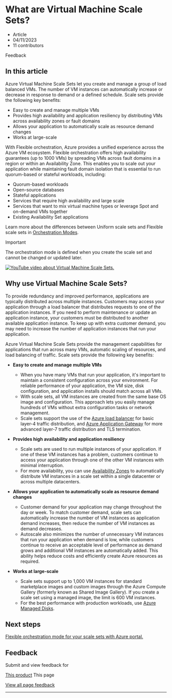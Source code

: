 # What are Virtual Machine Scale Sets?

* Article
* 04/11/2023
* 11 contributors

Feedback

## In this article

Azure Virtual Machine Scale Sets let you create and manage a group of load balanced VMs. The number of VM instances can automatically increase or decrease in response to demand or a defined schedule. Scale sets provide the following key benefits:

* Easy to create and manage multiple VMs
* Provides high availability and application resiliency by distributing VMs across availability zones or fault domains
* Allows your application to automatically scale as resource demand changes
* Works at large-scale

With Flexible orchestration, Azure provides a unified experience across the Azure VM ecosystem. Flexible orchestration offers high availability guarantees (up to 1000 VMs) by spreading VMs across fault domains in a region or within an Availability Zone. This enables you to scale out your application while maintaining fault domain isolation that is essential to run quorum-based or stateful workloads, including:

* Quorum-based workloads
* Open-source databases
* Stateful applications
* Services that require high availability and large scale
* Services that want to mix virtual machine types or leverage Spot and on-demand VMs together
* Existing Availability Set applications

Learn more about the differences between Uniform scale sets and Flexible scale sets in [Orchestration Modes](virtual-machine-scale-sets-orchestration-modes).

Important

The orchestration mode is defined when you create the scale set and cannot be changed or updated later.

[![YouTube video about Virtual Machine Scale Sets.](media/overview/azure-virtual-machine-scale-sets-video-thumbnail.jpg)](https://youtu.be/lE2xJXYHnB8)

## Why use Virtual Machine Scale Sets?

To provide redundancy and improved performance, applications are typically distributed across multiple instances. Customers may access your application through a load balancer that distributes requests to one of the application instances. If you need to perform maintenance or update an application instance, your customers must be distributed to another available application instance. To keep up with extra customer demand, you may need to increase the number of application instances that run your application.

Azure Virtual Machine Scale Sets provide the management capabilities for applications that run across many VMs, automatic scaling of resources, and load balancing of traffic. Scale sets provide the following key benefits:

* **Easy to create and manage multiple VMs**

	+ When you have many VMs that run your application, it's important to maintain a consistent configuration across your environment. For reliable performance of your application, the VM size, disk configuration, and application installs should match across all VMs.
	+ With scale sets, all VM instances are created from the same base OS image and configuration. This approach lets you easily manage hundreds of VMs without extra configuration tasks or network management.
	+ Scale sets support the use of the [Azure load balancer](../load-balancer/load-balancer-overview) for basic layer-4 traffic distribution, and [Azure Application Gateway](../application-gateway/overview) for more advanced layer-7 traffic distribution and TLS termination.
* **Provides high availability and application resiliency**

	+ Scale sets are used to run multiple instances of your application. If one of these VM instances has a problem, customers continue to access your application through one of the other VM instances with minimal interruption.
	+ For more availability, you can use [Availability Zones](../availability-zones/az-overview) to automatically distribute VM instances in a scale set within a single datacenter or across multiple datacenters.
* **Allows your application to automatically scale as resource demand changes**

	+ Customer demand for your application may change throughout the day or week. To match customer demand, scale sets can automatically increase the number of VM instances as application demand increases, then reduce the number of VM instances as demand decreases.
	+ Autoscale also minimizes the number of unnecessary VM instances that run your application when demand is low, while customers continue to receive an acceptable level of performance as demand grows and additional VM instances are automatically added. This ability helps reduce costs and efficiently create Azure resources as required.
* **Works at large-scale**

	+ Scale sets support up to 1,000 VM instances for standard marketplace images and custom images through the Azure Compute Gallery (formerly known as Shared Image Gallery). If you create a scale set using a managed image, the limit is 600 VM instances.
	+ For the best performance with production workloads, use [Azure Managed Disks](../virtual-machines/managed-disks-overview).

## Next steps

[Flexible orchestration mode for your scale sets with Azure portal.](flexible-virtual-machine-scale-sets-portal)

## Feedback

Submit and view feedback for

[This product](https://feedback.azure.com/d365community/forum/ec2f1827-be25-ec11-b6e6-000d3a4f0f1c)
This page

[View all page feedback](https://github.com/MicrosoftDocs/azure-docs/issues)

---
